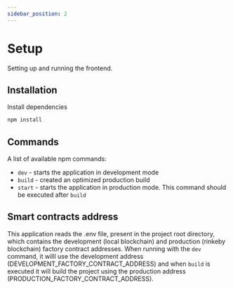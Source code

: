 ```yaml
---
sidebar_position: 2
---
```


# Setup

Setting up and running the frontend.

## Installation

Install dependencies

```bash
npm install
```

## Commands

A list of available npm commands:

- `dev` - starts the application in development mode
- `build` - created an optimized production build
- `start` - starts the application in production mode. This command should be executed after `build`

## Smart contracts address

This application reads the .env file, present in the project root directory, which contains the development (local blockchain) and production (rinkeby blockchain) factory contract addresses. When running with the `dev` command, it willl use the development address (DEVELOPMENT_FACTORY_CONTRACT_ADDRESS) and when `build` is executed it will build the project using the production address (PRODUCTION_FACTORY_CONTRACT_ADDRESS).
